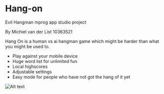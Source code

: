 # Hang-on

Evil Hangman mprog app studio project

By Michiel van der List 10363521

Hang On is a human vs ai hangman game which might be harder than what you might be used to.

- Play against your mobile device
- Huge word list for unlimited fun
- Local highscores
- Adjustable settings
- Easy mode for people who have not got the hang of it yet

![Alt text](/UserExperience001.jpg)

